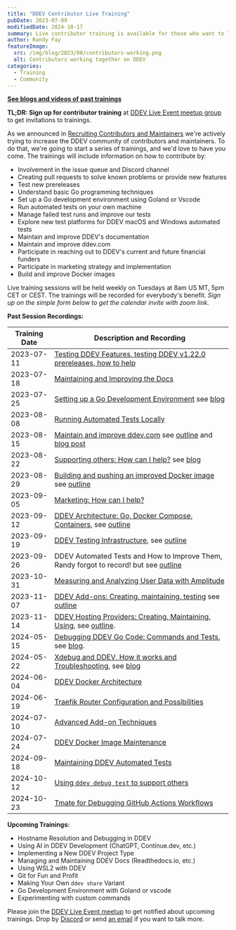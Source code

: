 ```yaml
---
title: "DDEV Contributor Live Training"
pubDate: 2023-07-09
modifiedDate: 2024-10-17
summary: Live contributor training is available for those who want to learn to contribute and maintain DDEV.
author: Randy Fay
featureImage:
  src: /img/blog/2023/08/contributors-working.png
  alt: Contributors working together on DDEV
categories:
  - Training
  - Community
---
```


**[See blogs and videos of past trainings](/blog/category/training)**

**TL;DR: Sign up for contributor training** at [DDEV Live Event meetup group](https://www.meetup.com/ddev-events/) to get invitations to trainings.

As we announced in [Recruiting Contributors and Maintainers](recruiting-maintainers.md) we're actively trying to increase the DDEV community of contributors and maintainers. To do that, we're going to start a series of trainings, and we'd love to have you come. The trainings will include information on how to contribute by:

- Involvement in the issue queue and Discord channel
- Creating pull requests to solve known problems or provide new features
- Test new prereleases
- Understand basic Go programming techniques
- Set up a Go development environment using Goland or Vscode
- Run automated tests on your own machine
- Manage failed test runs and improve our tests
- Explore new test platforms for DDEV macOS and Windows automated tests
- Maintain and improve DDEV's documentation
- Maintain and improve ddev.com
- Participate in reaching out to DDEV's current and future financial funders
- Participate in marketing strategy and implementation
- Build and improve Docker images

Live training sessions will be held weekly on Tuesdays at 8am US MT, 5pm CET or CEST. The trainings will be recorded for everybody's benefit. _Sign up on the simple form below to get the calendar invite with zoom link._

**Past Session Recordings:**

| Training Date | Description and Recording                                                                                                                                                                                                                                                                                                                 |
| ------------- | ----------------------------------------------------------------------------------------------------------------------------------------------------------------------------------------------------------------------------------------------------------------------------------------------------------------------------------------- |
| 2023-07-11    | [Testing DDEV Features, testing DDEV v1.22.0 prereleases, how to help](https://www.dropbox.com/scl/fi/8epf3vqrp6f5rf7w7up7l/20230711_contributor_training_testing_release.mp4?rlkey=s8zd82uc7a33kke9ksiqsi1yb&dl=0)                                                                                                                       |
| 2023-07-18    | [Maintaining and Improving the Docs](https://www.dropbox.com/scl/fi/2d5qryxzgwa5zat9xz056/20230718_contributor_traiing_docs.mp4?rlkey=senzp6l6j8zq52vd4y74uhqfy&dl=0)                                                                                                                                                                     |
| 2023-07-25    | [Setting up a Go Development Environment](https://youtu.be/IjrJw0Ay-dk) see [blog](setting-up-a-go-development-environment.md)                                                                                                                                                                                                            |
| 2023-08-08    | [Running Automated Tests Locally](https://www.dropbox.com/scl/fi/952kiwyqb60613plctr7f/2023-08-08_contributor_training_running_tests.mp4?rlkey=14t3xj6es707osboxc6c4n6a1&dl=0)                                                                                                                                                            |
| 2023-08-15    | [Maintain and improve ddev.com](https://www.dropbox.com/scl/fi/up13ll31115zo997kqzac/2023-08-15_contributor_training_maintain_ddev.com.mp4?rlkey=uff5jra0dp524utuigv9j6399&dl=0) see [outline](https://doc.mattstein.com/s/-BQQaSLJd) and [blog post](ddev-website-for-contributors.md)                                                   |
| 2023-08-22    | [Supporting others: How can I help?](https://www.dropbox.com/scl/fi/iiu0ywf3h958wcqchykk4/2023-08-22_contributor_training_support.mp4?rlkey=ujqml1hfwbfyutwizy2jmlet9&dl=0) see [blog](how-to-give-and-get-community-support.md)                                                                                                          |
| 2023-08-29    | [Building and pushing an improved Docker image](https://www.dropbox.com/scl/fi/rylo13nfjqasu4fkckeiq/2023-08-29_contributor_training_building_pushing_docker_image.mp4?rlkey=ckqhocebjw8vhc80geb13x2fc&dl=0) see [outline](https://randyfay.notion.site/Building-and-pushing-DDEV-s-Docker-images-dba76bf9b5ad4c2aafe47017a13105c3?pvs=4) |
| 2023-09-05    | [Marketing: How can I help?](https://www.dropbox.com/scl/fi/5az16wfshgipi641r5ew8/2023-09-05_contributor_training_marketing.mp4?rlkey=9ykeuvy2bp90fjymva7hckqju&dl=0)                                                                                                                                                                     |
| 2023-09-12    | [DDEV Architecture: Go, Docker Compose, Containers](https://www.dropbox.com/scl/fi/rh7o01yc4uriittvth9wp/2023-09-12_DDEV_architecture.mp4?rlkey=f44r4kyhq7flfwbcody3omcs0&dl=0), see [outline](https://randyfay.notion.site/Contributor-Training-DDEV-Architecture-72968891333c4c4b936c09cf7d1e0a80?pvs=4)                                |
| 2023-09-19    | [DDEV Testing Infrastructure](https://www.dropbox.com/scl/fi/tg5qfkmjcgzckx8z5i5t6/2023-09-19_Testing_Infrastructure.mp4?rlkey=cuemz2fafaltj2dtsgepld9t7&dl=0), see [outline](https://randyfay.notion.site/Contributor-Training-Testing-Infrastructure-804600e2b19d4d46903d868bc3a0701a?pvs=4)                                            |
| 2023-09-26    | DDEV Automated Tests and How to Improve Them, Randy forgot to record! but see [outline](https://randyfay.notion.site/Contributor-Training-Automated-tests-d238854dff384fa6b640592feb04b14e?pvs=4)                                                                                                                                         |
| 2023-10-31    | [Measuring and Analyzing User Data with Amplitude](amplitude-ddev-analytics-contributor-training.md)                                                                                                                                                                                                                                      |
| 2023-11-07    | [DDEV Add-ons: Creating, maintaining, testing](https://youtu.be/TmXqQe48iqE) see [outline](https://randyfay.notion.site/Contributor-Training-Add-ons-creating-maintaining-testing-1040f7d007c94bef8669a400a2437c98?pvs=4)                                                                                                                 |
| 2023-11-14    | [DDEV Hosting Providers: Creating, Maintaining, Using](https://www.dropbox.com/scl/fi/yjgdjkiwwr4egyaewj40e/2023-11-14_DDEV_provider_integrations.mp4?rlkey=4ygpjaopgp2xbdswptsnzf50u&dl=0), see [outline](https://randyfay.notion.site/Contributor-Training-Provider-integrations-fb9676ca17d64fe6bf16a6b5b1622ccb?pvs=4).               |
| 2024-05-15    | [Debugging DDEV Go Code: Commands and Tests](https://www.youtube.com/watch?v=E-AEzC1p76E), see [blog](golang-debugging.md).                                                                                                                                                                                                               |
| 2024-05-22    | [Xdebug and DDEV, How it works and Troubleshooting](https://www.youtube.com/watch?v=4MrwXTaHfnc), see [blog](xdebug-debugging.md)                                                                                                                                                                                                         |
| 2024-06-04    | [DDEV Docker Architecture](ddev-docker-architecture.md)                                                                                                                                                                                                                                                                                   |
| 2024-06-19    | [Traefik Router Configuration and Possibilities](traefik-configuration-contributor-training.md)                                                                                                                                                                                                                                           |
| 2024-07-10    | [Advanced Add-on Techniques](advanced-add-on-contributor-training.md)                                                                                                                                                                                                                                                                     |
| 2024-07-24    | [DDEV Docker Image Maintenance](ddev-docker-image-maintenance.md)                                                                                                                                                                                                                                                                         |
| 2024-09-18    | [Maintaining DDEV Automated Tests](maintaining-ddev-tests-contributor-training.md)                                                                                                                                                                                                                                                        |
| 2024-10-12    | [Using `ddev debug test` to support others](ddev-debug-test-contributor-training.md)                                                                                                                                                                                                                                                      |
| 2024-10-23    | [Tmate for Debugging GitHub Actions Workflows](tmate-github-actions-contributor-training.md)                                                                                                                                                                                                                                              |

<a name="upcoming-trainings"></a>
**Upcoming Trainings:**

- Hostname Resolution and Debugging in DDEV
- Using AI in DDEV Development (ChatGPT, Continue.dev, etc.)
- Implementing a New DDEV Project Type
- Managing and Maintaining DDEV Docs (Readthedocs.io, etc.)
- Using WSL2 with DDEV
- Git for Fun and Profit
- Making Your Own `ddev share` Variant
- Go Development Environment with Goland or vscode
- Experimenting with custom commands

Please join the [DDEV Live Event meetup](https://www.meetup.com/ddev-events/) to get notified about upcoming trainings. Drop by [Discord](/s/discord) or send [an email](mailto:support%40ddev.com) if you want to talk more.
